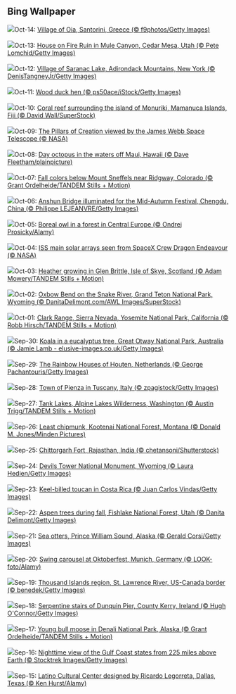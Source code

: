 ## Bing Wallpaper
![](https://www.bing.com/th?id=OHR.OiaSantorini_EN-US0585833457_1920x1080.jpg&w=1000)Oct-14: [Village of Oia, Santorini, Greece (© f9photos/Getty Images)](https://www.bing.com/th?id=OHR.OiaSantorini_EN-US0585833457_UHD.jpg)<br><br>
![](https://www.bing.com/th?id=OHR.MuleCanyon_EN-US0527899523_1920x1080.jpg&w=1000)Oct-13: [House on Fire Ruin in Mule Canyon, Cedar Mesa, Utah (© Pete Lomchid/Getty Images)](https://www.bing.com/th?id=OHR.MuleCanyon_EN-US0527899523_UHD.jpg)<br><br>
![](https://www.bing.com/th?id=OHR.SaranacLake_EN-US0445660450_1920x1080.jpg&w=1000)Oct-12: [Village of Saranac Lake, Adirondack Mountains, New York (© DenisTangneyJr/Getty Images)](https://www.bing.com/th?id=OHR.SaranacLake_EN-US0445660450_UHD.jpg)<br><br>
![](https://www.bing.com/th?id=OHR.WoodDuckHen_EN-US0382439406_1920x1080.jpg&w=1000)Oct-11: [Wood duck hen (© ps50ace/iStock/Getty Images)](https://www.bing.com/th?id=OHR.WoodDuckHen_EN-US0382439406_UHD.jpg)<br><br>
![](https://www.bing.com/th?id=OHR.MonurikiFiji_EN-US0326449622_1920x1080.jpg&w=1000)Oct-10: [Coral reef surrounding the island of Monuriki, Mamanuca Islands, Fiji (© David Wall/SuperStock)](https://www.bing.com/th?id=OHR.MonurikiFiji_EN-US0326449622_UHD.jpg)<br><br>
![](https://www.bing.com/th?id=OHR.WebbPillars_EN-US0251661895_1920x1080.jpg&w=1000)Oct-09: [The Pillars of Creation viewed by the James Webb Space Telescope (© NASA)](https://www.bing.com/th?id=OHR.WebbPillars_EN-US0251661895_UHD.jpg)<br><br>
![](https://www.bing.com/th?id=OHR.OctopusCyanea_EN-US0194861123_1920x1080.jpg&w=1000)Oct-08: [Day octopus in the waters off Maui, Hawaii (© Dave Fleetham/plainpicture)](https://www.bing.com/th?id=OHR.OctopusCyanea_EN-US0194861123_UHD.jpg)<br><br>
![](https://www.bing.com/th?id=OHR.RidgwayAspens_EN-US0136548884_1920x1080.jpg&w=1000)Oct-07: [Fall colors below Mount Sneffels near Ridgway, Colorado (© Grant Ordelheide/TANDEM Stills + Motion)](https://www.bing.com/th?id=OHR.RidgwayAspens_EN-US0136548884_UHD.jpg)<br><br>
![](https://www.bing.com/th?id=OHR.AnshunBridge_EN-US0059795497_1920x1080.jpg&w=1000)Oct-06: [Anshun Bridge illuminated for the Mid-Autumn Festival, Chengdu, China (© Philippe LEJEANVRE/Getty Images)](https://www.bing.com/th?id=OHR.AnshunBridge_EN-US0059795497_UHD.jpg)<br><br>
![](https://www.bing.com/th?id=OHR.TeacherOwl_EN-US9991815804_1920x1080.jpg&w=1000)Oct-05: [Boreal owl in a forest in Central Europe (© Ondrej Prosicky/Alamy)](https://www.bing.com/th?id=OHR.TeacherOwl_EN-US9991815804_UHD.jpg)<br><br>
![](https://www.bing.com/th?id=OHR.DragonEndeavour_EN-US9321246369_1920x1080.jpg&w=1000)Oct-04: [ISS main solar arrays seen from SpaceX Crew Dragon Endeavour (© NASA)](https://www.bing.com/th?id=OHR.DragonEndeavour_EN-US9321246369_UHD.jpg)<br><br>
![](https://www.bing.com/th?id=OHR.SkyeHeather_EN-US9221942108_1920x1080.jpg&w=1000)Oct-03: [Heather growing in Glen Brittle, Isle of Skye, Scotland (© Adam Mowery/TANDEM Stills + Motion)](https://www.bing.com/th?id=OHR.SkyeHeather_EN-US9221942108_UHD.jpg)<br><br>
![](https://www.bing.com/th?id=OHR.OxbowBend_EN-US8471628790_1920x1080.jpg&w=1000)Oct-02: [Oxbow Bend on the Snake River, Grand Teton National Park, Wyoming (© DanitaDelimont.com/AWL Images/SuperStock)](https://www.bing.com/th?id=OHR.OxbowBend_EN-US8471628790_UHD.jpg)<br><br>
![](https://www.bing.com/th?id=OHR.YosemiteClark_EN-US8503376225_1920x1080.jpg&w=1000)Oct-01: [Clark Range, Sierra Nevada, Yosemite National Park, California (© Robb Hirsch/TANDEM Stills + Motion)](https://www.bing.com/th?id=OHR.YosemiteClark_EN-US8503376225_UHD.jpg)<br><br>
![](https://www.bing.com/th?id=OHR.EucalyptusKoala_EN-US8743417111_1920x1080.jpg&w=1000)Sep-30: [Koala in a eucalyptus tree, Great Otway National Park, Australia (© Jamie Lamb - elusive-images.co.uk/Getty Images)](https://www.bing.com/th?id=OHR.EucalyptusKoala_EN-US8743417111_UHD.jpg)<br><br>
![](https://www.bing.com/th?id=OHR.HoutenHouses_EN-US8966537355_1920x1080.jpg&w=1000)Sep-29: [The Rainbow Houses of Houten, Netherlands (© George Pachantouris/Getty Images)](https://www.bing.com/th?id=OHR.HoutenHouses_EN-US8966537355_UHD.jpg)<br><br>
![](https://www.bing.com/th?id=OHR.PienzaItaly_EN-US8831227247_1920x1080.jpg&w=1000)Sep-28: [Town of Pienza in Tuscany, Italy (© zpagistock/Getty Images)](https://www.bing.com/th?id=OHR.PienzaItaly_EN-US8831227247_UHD.jpg)<br><br>
![](https://www.bing.com/th?id=OHR.TankLakes_EN-US9278332978_1920x1080.jpg&w=1000)Sep-27: [Tank Lakes, Alpine Lakes Wilderness, Washington (© Austin Trigg/TANDEM Stills + Motion)](https://www.bing.com/th?id=OHR.TankLakes_EN-US9278332978_UHD.jpg)<br><br>
![](https://www.bing.com/th?id=OHR.AutumnChipmunk_EN-US9248365602_1920x1080.jpg&w=1000)Sep-26: [Least chipmunk, Kootenai National Forest, Montana (© Donald M. Jones/Minden Pictures)](https://www.bing.com/th?id=OHR.AutumnChipmunk_EN-US9248365602_UHD.jpg)<br><br>
![](https://www.bing.com/th?id=OHR.FortChittorgarh_EN-US9184486139_1920x1080.jpg&w=1000)Sep-25: [Chittorgarh Fort, Rajasthan, India (© chetansoni/Shutterstock)](https://www.bing.com/th?id=OHR.FortChittorgarh_EN-US9184486139_UHD.jpg)<br><br>
![](https://www.bing.com/th?id=OHR.BearLodge_EN-US9061134971_1920x1080.jpg&w=1000)Sep-24: [Devils Tower National Monument, Wyoming (© Laura Hedien/Getty Images)](https://www.bing.com/th?id=OHR.BearLodge_EN-US9061134971_UHD.jpg)<br><br>
![](https://www.bing.com/th?id=OHR.ToucanForest_EN-US8319635845_1920x1080.jpg&w=1000)Sep-23: [Keel-billed toucan in Costa Rica (© Juan Carlos Vindas/Getty Images)](https://www.bing.com/th?id=OHR.ToucanForest_EN-US8319635845_UHD.jpg)<br><br>
![](https://www.bing.com/th?id=OHR.AspenEquinox_EN-US8237887036_1920x1080.jpg&w=1000)Sep-22: [Aspen trees during fall, Fishlake National Forest, Utah (© Danita Delimont/Getty Images)](https://www.bing.com/th?id=OHR.AspenEquinox_EN-US8237887036_UHD.jpg)<br><br>
![](https://www.bing.com/th?id=OHR.IceOtters_EN-US7982442590_1920x1080.jpg&w=1000)Sep-21: [Sea otters, Prince William Sound, Alaska (© Gerald Corsi/Getty Images)](https://www.bing.com/th?id=OHR.IceOtters_EN-US7982442590_UHD.jpg)<br><br>
![](https://www.bing.com/th?id=OHR.OktoberfestSwing_EN-US7916182497_1920x1080.jpg&w=1000)Sep-20: [Swing carousel at Oktoberfest, Munich, Germany (© LOOK-foto/Alamy)](https://www.bing.com/th?id=OHR.OktoberfestSwing_EN-US7916182497_UHD.jpg)<br><br>
![](https://www.bing.com/th?id=OHR.ThousandIslands_EN-US7884567746_1920x1080.jpg&w=1000)Sep-19: [Thousand Islands region, St. Lawrence River, US-Canada border (© benedek/Getty Images)](https://www.bing.com/th?id=OHR.ThousandIslands_EN-US7884567746_UHD.jpg)<br><br>
![](https://www.bing.com/th?id=OHR.DunquinIreland_EN-US9846056364_1920x1080.jpg&w=1000)Sep-18: [Serpentine stairs of Dunquin Pier, County Kerry, Ireland (© Hugh O'Connor/Getty Images)](https://www.bing.com/th?id=OHR.DunquinIreland_EN-US9846056364_UHD.jpg)<br><br>
![](https://www.bing.com/th?id=OHR.YoungMoose_EN-US2991221135_1920x1080.jpg&w=1000)Sep-17: [Young bull moose in Denali National Park, Alaska (© Grant Ordelheide/TANDEM Stills + Motion)](https://www.bing.com/th?id=OHR.YoungMoose_EN-US2991221135_UHD.jpg)<br><br>
![](https://www.bing.com/th?id=OHR.OzoneEarth_EN-US9728527733_1920x1080.jpg&w=1000)Sep-16: [Nighttime view of the Gulf Coast states from 225 miles above Earth (© Stocktrek Images/Getty Images)](https://www.bing.com/th?id=OHR.OzoneEarth_EN-US9728527733_UHD.jpg)<br><br>
![](https://www.bing.com/th?id=OHR.DallasLegorreta_EN-US9050675226_1920x1080.jpg&w=1000)Sep-15: [Latino Cultural Center designed by Ricardo Legorreta, Dallas, Texas (© Ken Hurst/Alamy)](https://www.bing.com/th?id=OHR.DallasLegorreta_EN-US9050675226_UHD.jpg)<br><br>
